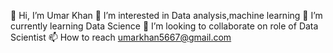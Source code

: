 👋 Hi, I’m Umar Khan
👀 I’m interested in Data analysis,machine learning
🌱 I’m currently learning Data Science
💞️ I’m looking to collaborate on role of Data Scientist
📫 How to reach umarkhan5667@gmail.com

<!---
umarkhan056/umarkhan056 is a ✨ special ✨ repository because its `README.md` (this file) appears on your GitHub profile.
You can click the Preview link to take a look at your changes.
--->
